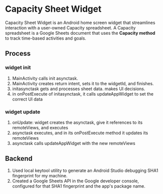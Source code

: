 # Capacity Sheet Widget

Capacity Sheet Widget is an Android home screen widget that streamlines interaction with a user-owned Capacity spreadsheet. A Capacity spreadsheet is a Google Sheets document that uses the **Capacity method** to track time-based activities and goals.

## Process

### widget init
1. MainActivity calls init asynctask.
1. MainActivity creates return intent, sets it to the widgetId, and finishes.
1. initasynctask gets and processes sheet data. makes UI decisions. 
1. in onPostExecute of initasynctask, it calls updateAppWidget to set the correct UI data


### widget update
1. onUpdate: widget creates the asynctask, give it references to its remoteViews, and executes
1. asynctask executes, and in its onPostExecute method it updates its remoteViews
1. asynctask calls updateAppWidget with the new remoteViews

## Backend

1. Used local keytool utility to generate an Android Studio debugging SHA1 fingerprint for my machine.
1. Created a Google Sheets API in the Google developer console, configured for that SHA1 fingerprint and the app's package name.
